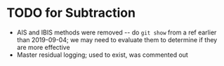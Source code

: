 # TODO for Subtraction
* AIS and IBIS methods were removed -- do `git show` from a ref earlier than 
2019-09-04; we may need to evaluate them to determine if they are more effective
* Master residual logging; used to exist, was commented out
